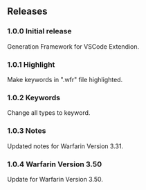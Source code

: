 ## Releases

### 1.0.0 Initial release

Generation Framework for VSCode Extendion.

### 1.0.1 Highlight

Make keywords in ".wfr" file highlighted.

### 1.0.2 Keywords

Change all types to keyword.

### 1.0.3 Notes

Updated notes for Warfarin Version 3.31.

### 1.0.4 Warfarin Version 3.50

Update for Warfarin Version 3.50.